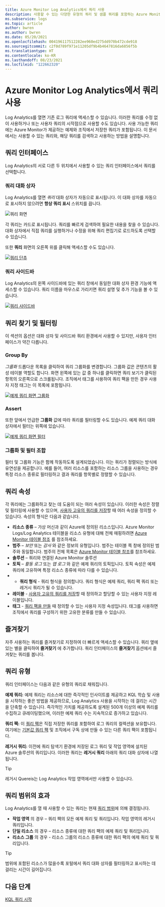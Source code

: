 ```yaml
---
title: Azure Monitor Log Analytics에서 쿼리 사용
description: 사용할 수 있는 다양한 유형의 쿼리 및 샘플 쿼리를 포함하는 Azure Monitor Log Analytics의 로그 쿼리 개요입니다.
ms.subservice: logs
ms.topic: article
author: bwren
ms.author: bwren
ms.date: 05/20/2021
ms.openlocfilehash: 004196117512282ee960ed275dd970b472cde918
ms.sourcegitcommit: c2f0d789f971e11205df9b4b4647816da6856f5b
ms.translationtype: HT
ms.contentlocale: ko-KR
ms.lasthandoff: 08/23/2021
ms.locfileid: "122662320"
---
```

# <a name="using-queries-in-azure-monitor-log-analytics"></a>Azure Monitor Log Analytics에서 쿼리 사용
Log Analytics를 열면 기존 로그 쿼리에 액세스할 수 있습니다. 이러한 쿼리를 수정 없이 사용하거나 또는 사용자 쿼리의 시작점으로 사용할 수도 있습니다. 사용 가능한 쿼리에는 Azure Monitor가 제공하는 예제와 조직에서 저장한 쿼리가 포함됩니다. 이 문서에서는 사용할 수 있는 쿼리와, 해당 쿼리를 검색하고 사용하는 방법을 설명합니다.


## <a name="queries-interface"></a>쿼리 인터페이스
Log Analytics의 서로 다른 두 위치에서 사용할 수 있는 쿼리 인터페이스에서 쿼리를 선택합니다.

### <a name="queries-dialog"></a>쿼리 대화 상자

Log Analytics를 열면 *쿼리* 대화 상자가 자동으로 표시됩니다. 이 대화 상자를 자동으로 표시하지 않으려면 **항상 쿼리 표시** 스위치를 끕니다.

![쿼리 화면](media/queries/query-start.png)


각 쿼리는 카드로 표시됩니다. 쿼리를 빠르게 검색하여 필요한 내용을 찾을 수 있습니다. 대화 상자에서 직접 쿼리를 실행하거나 수정을 위해 쿼리 편집기로 로드하도록 선택할 수 있습니다.

또한 **쿼리** 화면의 오른쪽 위를 클릭해 액세스할 수도 있습니다.

[![쿼리 단추](media/queries/queries-button.png)](media/queries/queries-button.png#lightbox)

### <a name="query-sidebar"></a>쿼리 사이드바

Log Analytics의 왼쪽 사이드바에 있는 쿼리 창에서 동일한 대화 상자 환경 기능에 액세스할 수 있습니다. 쿼리 이름을 마우스로 가리키면 쿼리 설명 및 추가 기능을 볼 수 있습니다.

[![쿼리 사이드바](media/queries/query-sidebar.png)](media/queries/query-sidebar.png#lightbox)

## <a name="finding-and-filtering-queries"></a>쿼리 찾기 및 필터링

이 섹션의 옵션은 대화 상자 및 사이드바 쿼리 환경에서 사용할 수 있지만, 사용자 인터페이스가 약간 다릅니다.  


### <a name="group-by"></a>Group By

*그룹화* 드롭다운 목록을 클릭하여 쿼리 그룹화를 변경합니다. 그룹화 값은 콘텐츠의 활성 테이블 역할도 합니다. 화면 왼쪽에 있는 값 중 하나를 클릭하면 쿼리 보기가 클릭된 항목의 오른쪽으로 스크롤됩니다. 조직에서 태그를 사용하여 쿼리 팩을 만든 경우 사용자 지정 태그는 이 목록에 포함됩니다.

[![예제 쿼리 화면 그룹화](media/queries/example-query-groupby.png)](media/queries/example-query-groupby.png#lightbox)



### <a name="filter"></a>Assert

또한 앞에서 언급한 **그룹화** 값에 따라 쿼리를 필터링할 수도 있습니다. 예제 쿼리 대화 상자에서 필터는 위쪽에 있습니다.

[![예제 쿼리 화면 필터](media/queries/example-query-filter.png)](media/queries/example-query-filter.png#lightbox)

### <a name="combining-group-by-and-filter"></a>그룹화 및 필터 조합

필터 및 그룹화 기능은 함께 작동하도록 설계되었습니다. 이는 쿼리가 정렬되는 방식에 유연성을 제공합니다. 예를 들어, 여러 리소스를 포함하는 리소스 그룹을 사용하는 경우 특정 리소스 종류로 필터링하고 결과 쿼리를 항목별로 정렬할 수 있습니다.

## <a name="query-properties"></a>쿼리 속성
각 쿼리에는 그룹화하고 찾는 데 도움이 되는 여러 속성이 있습니다. 이러한 속성은 정렬 및 필터링에 사용할 수 있으며, [사용자 고유의 쿼리를 저장](save-query.md)할 때 여러 속성을 정의할 수 있습니다. 속성의 형식은 다음과 같습니다.

- **리소스 종류** – 가상 머신과 같이 Azure에 정의된 리소스입니다. Azure Monitor Logs/Log Analytics 테이블을 리소스 유형에 대해 전체 매핑하려면 [Azure Monitor 테이블 참조](/azure/azure-monitor/reference/tables/tables-resourcetype) 를 참조하세요.  
- **범주** – *보안* 또는 *감사* 와 같은 정보의 유형입니다. 범주는 테이블 쪽 창에 정의된 범주와 동일합니다. 범주의 전체 목록은 [Azure Monitor 테이블 참조](/azure/azure-monitor/reference/tables/tables-category)를 참조하세요.  
- **솔루션** – 쿼리와 연결된 Azure Monitor 솔루션
- **토픽** – *활동 로그* 또는 *앱 로그* 와 같은 예제 쿼리의 토픽입니다. 토픽 속성은 예제 쿼리에 고유하며 특정 리소스 종류에 따라 다를 수 있습니다.
- - **쿼리 형식**  - 쿼리 형식을 정의합니다. 쿼리 형식은 예제 쿼리, 쿼리 팩 쿼리 또는 레거시 쿼리가 될 수 있습니다.
- **레이블** - [사용자 고유의 쿼리를 저장](save-query.md)할 때 정의하고 할당할 수 있는 사용자 지정 레이블입니다.
- **태그** - [쿼리 팩을 만들](query-packs.md) 때 정의할 수 있는 사용자 지정 속성입니다. 태그를 사용하면 조직에서 쿼리를 구성하기 위한 고유한 분류를 만들 수 있습니다.

## <a name="favorites"></a>즐겨찾기
자주 사용하는 쿼리를 즐겨찾기로 지정하여 더 빠르게 액세스할 수 있습니다. 쿼리 옆에 있는 별을 클릭하여 **즐겨찾기** 에 추가합니다. 쿼리 인터페이스의 **즐겨찾기** 옵션에서 즐겨찾는 쿼리를 봅니다.

## <a name="types-of-queries"></a>쿼리 유형
쿼리 인터페이스는 다음과 같은 유형의 쿼리로 채워집니다.

**예제 쿼리:** 예제 쿼리는 리소스에 대한 즉각적인 인사이트를 제공하고 KQL 학습 및 사용을 시작하는 좋은 방법을 제공하므로, Log Analytics 사용을 시작하는 데 걸리는 시간을 단축할 수 있습니다. 즉각적인 가치를 제공하도록 설계된 500개 이상의 예제 쿼리를 수집하고 큐레이팅했으며, 이러한 예제 쿼리 수는 지속적으로 증가하고 있습니다.

**쿼리 팩:** 이 [쿼리 팩](query-packs.md)은 직접 저장한 쿼리를 포함하여 로그 쿼리의 컬렉션을 보유합니다. 여기에는 [기본값 쿼리 팩](query-packs.md#default-query-pack) 및 조직에서 구독 상에 만들 수 있는 다른 쿼리 팩이 포함됩니다.

**레거시 쿼리:** 이전에 쿼리 탐색기 환경에 저장된 로그 쿼리 및 작업 영역에 설치된 Azure 솔루션의 쿼리입니다. 이러한 쿼리는 **레거시 쿼리** 아래의 쿼리 대화 상자에 나열됩니다.
>[!TIP]
> 레거시 Quereis는 Log Analytics 작업 영역에서만 사용할 수 있습니다.

## <a name="effect-of-query-scope"></a>쿼리 범위의 효과
Log Analytics를 열 때 사용할 수 있는 쿼리는 현재 [쿼리 범위](scope.md)에 의해 결정됩니다.

- **작업 영역** 의 경우 – 쿼리 팩의 모든 예제 쿼리 및 쿼리입니다. 작업 영역의 레거시 쿼리입니다.
- **단일 리소스** 의 경우 – 리소스 종류에 대한 쿼리 팩의 예제 쿼리 및 쿼리입니다. 
- **리소스 그룹** 의 경우 - 리소스 그룹의 리소스 종류에 대한 쿼리 팩의 예제 쿼리 및 쿼리입니다. 

> [!TIP]
> 범위에 포함된 리소스가 많을수록 포털에서 쿼리 대화 상자를 필터링하고 표시하는 데 걸리는 시간이 길어집니다.


## <a name="next-steps"></a>다음 단계

[KQL 쿼리 시작](get-started-queries.md)

